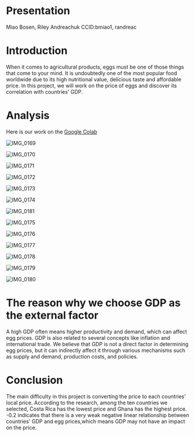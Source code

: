 # Presentation
Miao Bosen, Riley Andreachuk
CCID:bmiao1, randreac


# Introduction
When it comes to agricultural products, eggs must be one of those things that come to your mind. It is undoubtedly one of the most popular food worldwide due to its high nutritional value, delicious taste and affordable price. In this project, we will work on the price of eggs and discover its correlation with countries’ GDP.


# Analysis
Here is our work on the [Google Colab](Presentation.ipynb)

![IMG_0169](IMG_0169.jpeg)

![IMG_0170](IMG_0170.jpeg)

![IMG_0171](IMG_0171.jpeg)

![IMG_0172](IMG_0172.jpeg)

![IMG_0173](IMG_0173.jpeg)

![IMG_0174](IMG_0174.jpeg)

![IMG_0181](IMG_0181.jpeg)

![IMG_0175](IMG_0175.jpeg)

![IMG_0176](IMG_0176.jpeg)

![IMG_0177](IMG_0177.jpeg)

![IMG_0178](IMG_0178.jpeg)

![IMG_0179](IMG_0179.jpeg)

![IMG_0180](IMG_0180.jpeg)





# The reason why we choose GDP as the external factor
A high GDP often means higher productivity and demand, which can affect egg prices. GDP is also related to several concepts like inflation and international trade. We believe that GDP is not a direct factor in determining egg prices, but it can indirectly affect it through various mechanisms such as supply and demand, production costs, and policies.




# Conclusion
The main difficulty in this project is converting the price to each countries' local price.
According to the research, among the ten countries we selected, Costa Rica has the lowest price and Ghana has the highest price.
-0.2 indicates that there is a very weak negative linear relationship between countries' GDP and egg prices,which means GDP may not have an impact on the price.
